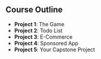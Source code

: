 ## Course Outline

* **Project 1**: The Game
* **Project 2**: Todo List
* **Project 3**: E-Commerce
* **Project 4**: Sponsored App
* **Project 5**: Your Capstone Project


